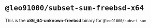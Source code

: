 # `@leo91000/subset-sum-freebsd-x64`

This is the **x86_64-unknown-freebsd** binary for `@leo91000/subset-sum`
